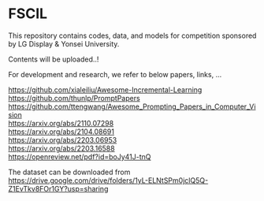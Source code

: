 # FSCIL
This repository contains codes, data, and models for competition sponsored by LG Display &amp; Yonsei University.

Contents will be uploaded..!

For development and research, we refer to below papers, links, ...

<https://github.com/xialeiliu/Awesome-Incremental-Learning>   
<https://github.com/thunlp/PromptPapers>   
<https://github.com/ttengwang/Awesome_Prompting_Papers_in_Computer_Vision>   
<https://arxiv.org/abs/2110.07298>   
<https://arxiv.org/abs/2104.08691>   
<https://arxiv.org/abs/2203.06953>   
<https://arxiv.org/abs/2203.16588>   
<https://openreview.net/pdf?id=boJy41J-tnQ>

The dataset can be downloaded from <https://drive.google.com/drive/folders/1yL-ELNtSPm0jclQ5Q-Z1EvTkv8FOr1GY?usp=sharing>
